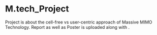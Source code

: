 # M.tech_Project
Project is about the cell-free vs user-centric approach of Massive MIMO Technology.
Report as well as Poster is uploaded along with .
